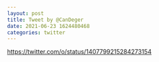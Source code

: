 ```yaml
--- 
layout: post 
title: Tweet by @CanDeger 
date: 2021-06-23 1624480468 
categories: twitter 
--- 
```

https://twitter.com/o/status/1407799215284273154